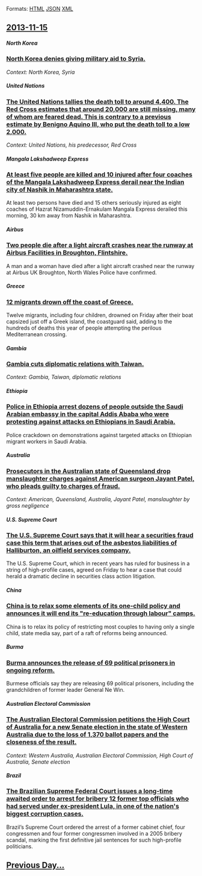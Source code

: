 
Formats: [HTML](2013/11/15/index.html)  [JSON](2013/11/15/index.json)  [XML](2013/11/15/index.xml)  

## [2013-11-15](/news/2013/11/15/index.md)

##### North Korea
### [North Korea denies giving military aid to Syria. ](/news/2013/11/15/north-korea-denies-giving-military-aid-to-syria.md)
_Context: North Korea, Syria_

##### United Nations
### [The United Nations tallies the death toll to around 4,400. The Red Cross estimates that around 20,000 are still missing, many of whom are feared dead. This is contrary to a previous estimate by Benigno Aquino III, who put the death toll to a low 2,000. ](/news/2013/11/15/the-united-nations-tallies-the-death-toll-to-around-4-400-the-red-cross-estimates-that-around-20-000-are-still-missing-many-of-whom-are-fe.md)
_Context: United Nations, his predecessor, Red Cross_

##### Mangala Lakshadweep Express
### [At least five people are killed and 10 injured after four coaches of the Mangala Lakshadweep Express derail near the Indian city of Nashik in Maharashtra state. ](/news/2013/11/15/at-least-five-people-are-killed-and-10-injured-after-four-coaches-of-the-mangala-lakshadweep-express-derail-near-the-indian-city-of-nashik-i.md)
At least two persons have died and 15 others seriously injured as eight coaches of Hazrat Nizamuddin-Ernakulam Mangala Express derailed this morning, 30 km away from Nashik in Maharashtra.

##### Airbus
### [Two people die after a light aircraft crashes near the runway at Airbus Facilities in Broughton, Flintshire. ](/news/2013/11/15/two-people-die-after-a-light-aircraft-crashes-near-the-runway-at-airbus-facilities-in-broughton-flintshire.md)
A man and a woman have died after a light aircraft crashed near the runway at Airbus UK Broughton, North Wales Police have confirmed. 

##### Greece
### [12 migrants drown off the coast of Greece. ](/news/2013/11/15/12-migrants-drown-off-the-coast-of-greece.md)
Twelve migrants, including four children, drowned on Friday after their boat capsized just off a Greek island, the coastguard said, adding to the hundreds of deaths this year of people attempting the perilous Mediterranean crossing.

##### Gambia
### [Gambia cuts diplomatic relations with Taiwan. ](/news/2013/11/15/gambia-cuts-diplomatic-relations-with-taiwan.md)
_Context: Gambia, Taiwan, diplomatic relations_

##### Ethiopia
### [Police in Ethiopia arrest dozens of people outside the Saudi Arabian embassy in the capital Addis Ababa who were protesting against attacks on Ethiopians in Saudi Arabia. ](/news/2013/11/15/police-in-ethiopia-arrest-dozens-of-people-outside-the-saudi-arabian-embassy-in-the-capital-addis-ababa-who-were-protesting-against-attacks.md)
Police crackdown on demonstrations against targeted attacks on Ethiopian migrant workers in Saudi Arabia.

##### Australia
### [Prosecutors in the Australian state of Queensland drop manslaughter charges against American surgeon Jayant Patel, who pleads guilty to charges of fraud. ](/news/2013/11/15/prosecutors-in-the-australian-state-of-queensland-drop-manslaughter-charges-against-american-surgeon-jayant-patel-who-pleads-guilty-to-char.md)
_Context: American, Queensland, Australia, Jayant Patel, manslaughter by gross negligence_

##### U.S. Supreme Court
### [The U.S. Supreme Court says that it will hear a securities fraud case this term that arises out of the asbestos liabilities of Halliburton, an oilfield services company. ](/news/2013/11/15/the-u-s-supreme-court-says-that-it-will-hear-a-securities-fraud-case-this-term-that-arises-out-of-the-asbestos-liabilities-of-halliburton.md)
The U.S. Supreme Court, which in recent years has ruled for business in a string of high-profile cases, agreed on Friday to hear a case that could herald a dramatic decline in securities class action litigation.

##### China
### [China is to relax some elements of its one-child policy and announces it will end its "re-education through labour" camps. ](/news/2013/11/15/china-is-to-relax-some-elements-of-its-one-child-policy-and-announces-it-will-end-its-re-education-through-labour-camps.md)
China is to relax its policy of restricting most couples to having only a single child, state media say, part of a raft of reforms being announced.

##### Burma
### [Burma announces the release of 69 political prisoners in ongoing reform. ](/news/2013/11/15/burma-announces-the-release-of-69-political-prisoners-in-ongoing-reform.md)
Burmese officials say they are releasing 69 political prisoners, including the grandchildren of former leader General Ne Win.

##### Australian Electoral Commission
### [The Australian Electoral Commission petitions the High Court of Australia for a new Senate election in the state of Western Australia due to the loss of 1,370 ballot papers and the closeness of the result. ](/news/2013/11/15/the-australian-electoral-commission-petitions-the-high-court-of-australia-for-a-new-senate-election-in-the-state-of-western-australia-due-to.md)
_Context: Western Australia, Australian Electoral Commission, High Court of Australia, Senate election_

##### Brazil
### [The Brazilian Supreme Federal Court issues a long-time awaited order to arrest for bribery 12 former top officials who had served under ex-president Lula, in one of the nation's biggest corruption cases. ](/news/2013/11/15/the-brazilian-supreme-federal-court-issues-a-long-time-awaited-order-to-arrest-for-bribery-12-former-top-officials-who-had-served-under-ex-p.md)
Brazil’s Supreme Court ordered the arrest of a former cabinet chief, four congressmen and four former congressmen involved in a 2005 bribery scandal, marking the first definitive jail sentences for such high-profile politicians.

## [Previous Day...](/news/2013/11/14/index.md)

